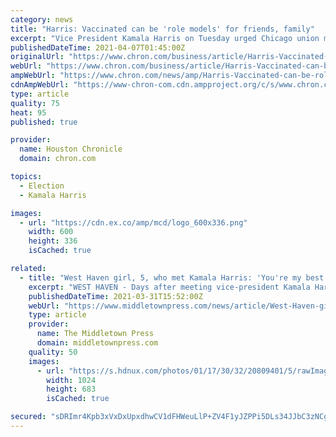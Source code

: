 ```yaml
---
category: news
title: "Harris: Vaccinated can be 'role models' for friends, family"
excerpt: "Vice President Kamala Harris on Tuesday urged Chicago union members to share their experience receiving a COVID-19 vaccine and act as “role models\" for family and friends who may be reluctant even as Illinois prepares to open access to all adults."
publishedDateTime: 2021-04-07T01:45:00Z
originalUrl: "https://www.chron.com/business/article/Harris-Vaccinated-can-be-role-models-for-16081248.php"
webUrl: "https://www.chron.com/business/article/Harris-Vaccinated-can-be-role-models-for-16081248.php"
ampWebUrl: "https://www.chron.com/news/amp/Harris-Vaccinated-can-be-role-models-for-16081248.php"
cdnAmpWebUrl: "https://www-chron-com.cdn.ampproject.org/c/s/www.chron.com/news/amp/Harris-Vaccinated-can-be-role-models-for-16081248.php"
type: article
quality: 75
heat: 95
published: true

provider:
  name: Houston Chronicle
  domain: chron.com

topics:
  - Election
  - Kamala Harris

images:
  - url: "https://cdn.ex.co/amp/mcd/logo_600x336.png"
    width: 600
    height: 336
    isCached: true

related:
  - title: "West Haven girl, 5, who met Kamala Harris: 'You're my best friend and I love you'"
    excerpt: "WEST HAVEN - Days after meeting vice-president Kamala Harris at West Haven Child Development Center, 5-year-old Galya Nkwenti, said she wants to tell Harris, “You’re my best friend and I love you.” “Her hair is beautiful,"
    publishedDateTime: 2021-03-31T15:52:00Z
    webUrl: "https://www.middletownpress.com/news/article/West-Haven-girl-5-who-met-Kamala-Harris-16066544.php?t=bc345118df"
    type: article
    provider:
      name: The Middletown Press
      domain: middletownpress.com
    quality: 50
    images:
      - url: "https://s.hdnux.com/photos/01/17/30/32/20809401/5/rawImage.jpg"
        width: 1024
        height: 683
        isCached: true

secured: "sDRImr4Kpb3xVxDxUpxdhwCV1dFHWeuLlP+ZV4F1yJZPPi5DLs34JJbC3zNCghRPvpcCq3yaYCakGwpB+qSO41RMtnN49zqkuzElepLSWbNHFW0FcRtufZkpKMs2sKB+Be6IH0k7UeyFo1rsypCKGH50bD5rpcOivrFebd+bKM/+wA46/vPPBbvwet7AZS9x0cOCJEAhUimAho3rLsi27Y3/wbqxjOpog5joZL3P02XJtMzreL5CNaqKNGAkaKBMhdSwT0FhhSllqePLSRgFHdF8HZQT3bVgDzNhTUUrjxaja+0oNEpfUDfgpM7+lCqpzbqinMXFf0wp/cr01VBZ37HSNqZU35LtDmfC2VEgGis=;j+uDw7r9CYrB7Axll3+qBA=="
---
```


